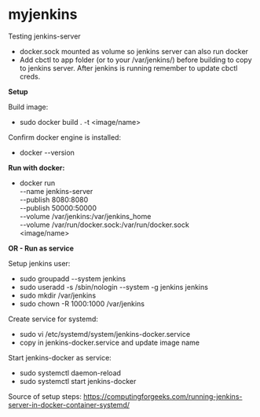 # myjenkins
Testing jenkins-server 

  - docker.sock mounted as volume so jenkins server can also run docker
  - Add cbctl to app folder (or to your /var/jenkins/) before building to copy to jenkins server. After jenkins is running remember to update cbctl creds.

**Setup**

Build image:
  - sudo docker build . -t <image/name>

Confirm docker engine is installed:
  - docker --version

**Run with docker:**

  - docker run \
          --name jenkins-server \
          --publish 8080:8080 \
          --publish 50000:50000 \
          --volume /var/jenkins:/var/jenkins_home \
	        --volume /var/run/docker.sock:/var/run/docker.sock \
          <image/name>
	  
**OR - Run as service**

Setup jenkins user:
  - sudo groupadd --system jenkins
  - sudo useradd -s /sbin/nologin --system -g jenkins jenkins
  - sudo mkdir /var/jenkins
  - sudo chown -R 1000:1000 /var/jenkins

Create service for systemd:
  - sudo vi /etc/systemd/system/jenkins-docker.service
  - copy in jenkins-docker.service and update image name

Start jenkins-docker as service:
  - sudo systemctl daemon-reload
  - sudo systemctl start jenkins-docker
  
Source of setup steps:
https://computingforgeeks.com/running-jenkins-server-in-docker-container-systemd/
